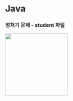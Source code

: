 # Java

<h3>정처기 문제 - student 파일</h3>
<img width="200" src="{(https://github.com/brightvvater/bitedu/assets/98963416/2e0677e1-7022-4f6d-b65c-15c124a87ab7)}"/>

